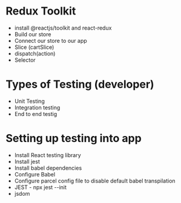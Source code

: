# Redux Toolkit
- install @reactjs/toolkit and react-redux
- Build our store
- Connect our store to our app
- Slice (cartSlice)
- dispatch(action)
- Selector

# Types of Testing (developer)
- Unit Testing
- Integration testing
- End to end testig

# Setting up testing into app
- Install React testing library
- Install jest
- Install babel dependencies
- Configure Babel 
- Configure parcel config file to disable default babel transpilation
- JEST - npx jest --init
- jsdom